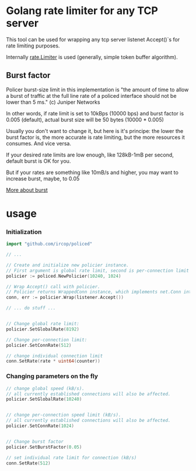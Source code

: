 # Golang rate limiter for any TCP server

This tool can be used for wrapping any tcp server listenet Accept()`s for rate limiting purposes.

Internally [rate.Limiter](https://godoc.org/golang.org/x/time/rate#NewLimiter) is used (generally, simple token buffer algorithm).



## Burst factor

Policer burst-size limit in this implementation is "the amount of time to allow a 
burst of traffic at the full line rate of a policed interface should not be lower
than 5 ms." (c) Juniper Networks

In other words, if rate limit is set to 10kBps (10000 bps) and burst factor is 0.005 
(default), actual burst size will be 50 bytes (10000 * 0.005)  

Usually you don't want to change it, but here is it's principe: the lower the burst factor is,
the more accurate is rate limiting, but the more resources it consumes. And vice versa. 

If your desired rate limits are low enough, like 128kB-1mB per second, default burst is OK for you. 

But if your rates are something like 10mB/s and higher, you may want to increase burst, maybe, to 0.05

[More about burst](https://www.juniper.net/documentation/en_US/junos/topics/concept/policer-mx-m120-m320-burstsize-determining.html)


# usage

### Initialization
```go
import "github.com/ircop/policed"

// ...

// Create and initialize new policier instance. 
// First argument is global rate limit, second is per-connection limit (in kB per second)
policier := policed.NewPolicier(10240, 1024)

// Wrap Accept() call with policier.
// Policier returns WrappedConn instance, which implements net.Conn interface
conn, err := policier.Wrap(listener.Accept())

// ... do stuff ... 


// Change global rate limit:
policier.SetGlobalRate(8192)

// Change per-connection limit:
policier.SetConnRate(512)

// change individual connection limit
conn.SetRate(rate * uint64(counter))
```


### Changing parameters on the fly

```go
// change global speed (kB/s).
// all currently established connections will also be affected.
policier.SetGlobalRate(10240)


// change per-connection speed limit (kB/s).
// all currently established connections will also be affected.
policier.SetConnRate(1024)


// Change burst factor
policier.SetBurstFactor(0.05)

// set individual rate limit for connection (kB/s)
conn.SetRate(512)
```

